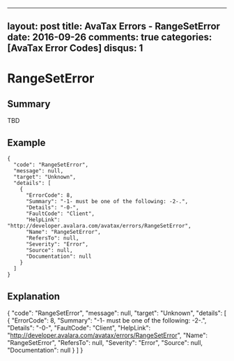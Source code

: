 
---
layout: post
title: AvaTax Errors - RangeSetError
date: 2016-09-26
comments: true
categories: [AvaTax Error Codes]
disqus: 1
---

# RangeSetError

## Summary

TBD

## Example

    {
      "code": "RangeSetError",
      "message": null,
      "target": "Unknown",
      "details": [
        {
          "ErrorCode": 8,
          "Summary": "-1- must be one of the following: -2-.",
          "Details": "-0-",
          "FaultCode": "Client",
          "HelpLink": "http://developer.avalara.com/avatax/errors/RangeSetError",
          "Name": "RangeSetError",
          "RefersTo": null,
          "Severity": "Error",
          "Source": null,
          "Documentation": null
        }
      ]
    }

## Explanation

{
      "code": "RangeSetError",
      "message": null,
      "target": "Unknown",
      "details": [
        {
          "ErrorCode": 8,
          "Summary": "-1- must be one of the following: -2-.",
          "Details": "-0-",
          "FaultCode": "Client",
          "HelpLink": "http://developer.avalara.com/avatax/errors/RangeSetError",
          "Name": "RangeSetError",
          "RefersTo": null,
          "Severity": "Error",
          "Source": null,
          "Documentation": null
        }
      ]
    }
